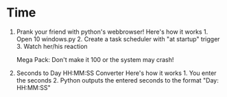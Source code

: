 # Time

1. Prank your friend with python's webbrowser!
    Here's how it works
        1. Open 10 windows.py
        2. Create a task scheduler with "at startup" trigger
        3. Watch her/his reaction
        
    Mega Pack:
        Don't make it 100 or the system may crash!

2. Seconds to Day HH:MM:SS Converter
    Here's how it works
        1. You enter the seconds
        2. Python outputs the entered seconds to the format "Day: HH:MM:SS"
